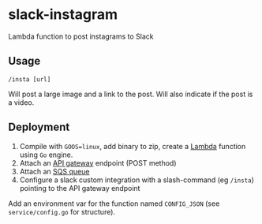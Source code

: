 # slack-instagram
Lambda function to post instagrams to Slack

## Usage

`/insta [url]`

Will post a large image and a link to the post. Will also indicate if the post is a video.

## Deployment

1. Compile with `GOOS=linux`, add binary to zip, create a [Lambda](https://aws.amazon.com/lambda/) function using `Go` engine.
1. Attach an [API gateway](https://aws.amazon.com/api-gateway/) endpoint (POST method)
1. Attach an [SQS queue](https://aws.amazon.com/sqs/) 
1. Configure a slack custom integration with a slash-command (eg `/insta`) pointing to the API gateway endpoint

Add an environment var for the function named `CONFIG_JSON` (see `service/config.go` for structure).
